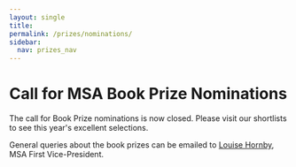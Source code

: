 ```yaml
---
layout: single
title: 
permalink: /prizes/nominations/
sidebar:
  nav: prizes_nav
---
```


<!-- #BeginEditable "content" 	
-->
						
<h1>Call for MSA Book Prize Nominations</h1>
							
							
                            						
<!--The call for submissions for books published in 2023 will be posted to this page when it is announced.-->

<p>
The call for Book Prize nominations is now closed. Please visit our shortlists to see this year's excellent selections.
</p>

<p>
General queries about the book prizes can be emailed to <a
	href="mailto:lhornby@humnet.ucla.edu">Louise Hornby</a>, MSA
	First Vice-President.
</p>

<p></p>

<!--    
<p>All prizes recognize books published in 2023 that made a significant contribution to the field of modernist studies. For the details of each prize, see the relevant sections below.</p>
<p>General queries about the Book and First Book Prizes can be emailed to <a href="mailto:matthewlevay@isu.edu">Matthew Levay</a>, MSA Vice Program Chair. General queries about the Translation Prize can be emailed to <a
	href="mailto:c_hadjiyiannis@yahoo.com">Christos Hadjiyiannis</a>, MSA International Relations Chair.
</p>
							
<h2>MSA Book Prize</h2>
<p>The Modernist Studies Association seeks nominations for this year’s MSA Book Prize, which will honor books with a copyright date of 2023. The prize is given each year to a work that makes a significant contribution to modernist studies. The winner will receive $1000 plus up to $600 toward travel expenses to the November 2024 MSA conference in Chicago, IL, where the award will be presented, and will be asked to chair the subsequent year’s award.</p>
<h3>Instructions</h3>
<p>
To nominate a book for the MSA Book Prize, please send (or have the publisher send) a hard copy of the nominated book to each of three jurors:
</p>
<ul>
	<li>Melanie Micir<br /> Department of English<br /> Washington University in St. Louis<br /> One Brookings Drive, Campus Box 1122<br />St. Louis, MO 63130-4899<br />USA<br /></li>
	<li>Rob Stilling<br /> Department of English<br /> Florida State University<br /> 631 University Way, 405 Williams Building<br />Tallahassee, FL 32306-1580<br />USA<br /></li>
	<li>Philip Tsang<br /> Department of English<br /> Colorado State University<br /> 359 Willard O. Eddy Hall<br />1231 Center Ave Mall<br />Fort Collins, CO 80523<br />USA<br /></li>
</ul>

<p>
Publishers and authors should know that books must be received by committee members no later than June 15, 2024. Books arriving after that date may be considered for the prize but are not guaranteed consideration. Self-nomination is encouraged, as it saves a step in the process and helps assure timely receipt of books. Whether a book is nominated by the author, by their publisher, or by someone else plays no role in the committee's deliberations.
</p>
<p>
Please note also that books published in years other than 2023 are ineligible. Such submissions will not be returned.
</p>
<p>
	<strong>Eligibility</strong>
</p>
<ul>
	<li>Nominated books should not be the author’s first published book. Authors and publishers of first books are encouraged to enter the MSA First Book Prize, which is described below;</li>
	<li>Collaborative and multi-authored books are eligible;</li>
	<li>Scholarly editions, collections of essays, anthologies, and similar edited volumes are not eligible for the MSA Book Prize. Editors and publishers of such volumes should consider nominating them for the MSA’s Edition, Anthology, and Collections Prize;</li>
	<li>Nominated books must bear a first copyright date of 2023, regardless of when the book actually appeared in print. This provision applies even if a new edition (paperback or revised, for example) was published in the award year;</li>
	<li>Printed books and born-digital books are both eligible;</li>
	<li>Nominated authors need not be members of the MSA;</li>
	<li>A book may be nominated only once, either for this prize or for the MSA First Book Prize.</li>
</ul>

<h2>MSA First Book Prize</h2>
<p>The Modernist Studies Association seeks nominations for its First Book Prize, which will acknowledge first books by new authors published with a copyright date of 2023. The prize is given each year to a first published book that makes a significant contribution to modernist studies. The winner receives $1,000 plus up to $600 toward travel expenses to the November 2024 MSA Conference in Chicago, IL, where the award is presented.</p>
<h3>Instructions</h3>
<p>To nominate a book for the MSA First Book Prize, please send (or have the publisher send) a hard copy of the nominated book to each of three jurors:</p>

<ul>
	<li>Jonathan Foltz<br /> Boston University<br /> Department of English<br /> 236 Bay State Road<br />Boston, MA 02215<br />USA<br /></li>
	<li>Aglaya K. Glebova<br /> History of Art Department<br /> University of California, Berkeley<br /> 416 Doe Library #6020<br />Berkeley, CA 94720<br />USA<br /></li>
	<li>Noreen Masud<br /> Arts Complex, University of Bristol<br /> 7 Woodland Road<br /> Bristol BS8 1TB<br />UK<br /></li>
</ul>
<p>Publishers and authors should know that books must be received by committee members no later than June 15, 2024. Books arriving after that date may be considered for the prize but are not guaranteed consideration. Self-nomination is strongly encouraged, as it saves a step in the process and helps assure timely receipt of books. Whether a book is nominated by the author, by their publisher, or by someone else plays no role in the committee's deliberations.</p>
<p>Please note also that books published in years other than 2023 are ineligible. Such submissions will not be returned.</p>

<p>
	<strong>Eligibility</strong>
</p>
<ul>
	<li>Nominated books must be the author’s first published book;</li>
	<li>Collaborative and multi-authored books are eligible;</li>
	<li>Scholarly editions, collections of essays, anthologies, and
		similar edited volumes are ineligible for the MSA First Book
		Prize. Editors and publishers of such volumes should consider
		nominating them for the MSA’s Edition, Anthology, and
		Collections Prize;</li>
	<li>Nominated books must bear a first copyright date of 2023,
		regardless of when the book actually appeared in print. This
		provision applies even if a new edition (paperback or revised,
		for example) was published in the award year;</li>
	<li>Printed books and born-digital books are both eligible;</li>
	<li>Nominated authors need not be members of the MSA;</li>
	<li>A book may be nominated only once, either for this prize or for
		the MSA Book Prize.</li>
</ul>
<h2>MSA Translation Prize</h2>
<p>The MSA Translation Prize is awarded to a work published in the previous two years, with a copyright date of 2022 or 2023. The prize is given every other year to a work in translation that makes a significant contribution to modernist studies in translation (poetry, short stories, novels, criticism). The winner receives $1,000 plus up to $600 toward travel expenses to the annual MSA conference, and will be asked to chair the subsequent year’s award.</p>
<p>
To nominate a book for the MSA Translation Prize, please send (or have the publisher send) a hard copy of the nominated book to each of three jurors:
</p>
<ul>
	<li>María del Pilar Blanco<br>
		Trinity College<br>
		Broad Street<br>
		Oxford OX3 0HR<br>
		UK<br>
		</li>
		<li>Harris Feinsod<br>
		Northwestern U. Dept. of English<br>
		1897 Sheridan Road<br>
		University Hall 215<br>
		Evanston, IL 60208-2240<br>
		USA<br>
		</li>
		<li>Christos Hadjiyiannis<br>
		Institut für Anglistik und Amerikanistik<br>
		Universitätsstraße 31<br>
		Regensburg, 93053<br>
		Deutschland<br>
		</li>
   </ul>
<p>
<p>We encourage self-nomination, as this helps assure timely receipt of books. Translators should include a brief biographical and professional note, and a copy of the work in its original language. Publishers and authors should know that books must be received by committee members no later than June 15, 2024. Books arriving after that date may be considered for the prize but are not guaranteed consideration. Whether a book is nominated by the author, by their publisher, or by someone else plays no role in the committee's deliberations.</p>	
<strong>Eligibility</strong>
</p>
<ul>
	<li>Nominated books must be originally written in a language other than English;</li>
	<li>Nominated books in translation must bear a first copyright date of 2022 or 2023, regardless of when the original text appeared in print.  </li>
	<li>Printed books and born-digital books are both eligible;</li>
	<li>Nominated translators need not be members of the MSA;</li>
	<li>Translators should include a brief biographical and professional note; and a copy of the work in its original language.</li>
</ul>

<p>&nbsp;</p>


<!--
<p>
	<strong>Instructions</strong>
</p>
<p>To nominate a book for the MSA Edition, Anthology, and Collection
	Prize, please ask the publisher to send a hard copy of the nominated
	book to each of three jurors:</p>
<ul>
	<li>Juno Richards<br /> Department of English<br /> PO BOX
		208302<br /> New Haven, CT 06520-8302<br /></li>
	<li>Yan (Amy) Tang<br /> English Department, Building B<br />
		University of the Fraser Valley<br /> 33844 King Road,
		Abbotsford, BC<br /> Canada V2S 7M8<br />Email:
		amy.tang@ufv.ca<br />Department Phone: +1
		604-557-4036<br /></li>
	<li>Joan Lubin<br /> Department of English Studies<br /> Hallgarth
		House<br /> 77 Hallgarth St<br /> Durham DH1 3AY<br /> United
		Kingdom<br />Email: joan.lubin@durham.ac.uk<br />Department
		Phone: +44 (0)191 334 2500<br />VAT number: GB 675542510</li>
</ul>
<p>Publishers and authors should know that books must be received by
	committee members no later than May 1, 2023. Books arriving after
	that date may be considered for the prize but are not guaranteed
	consideration. Self-nomination is encouraged, as it saves a step in
	the process and helps assure timely receipt of books. Whether a book
	is nominated by the author, by their publisher, or by someone else
	plays no role in the committee's deliberations.</p>
<p>Please note also that books published in years other than 2021 or
	2022 are ineligible. Such submissions will not be returned.</p>
-->



<!-- #EndEditable -->